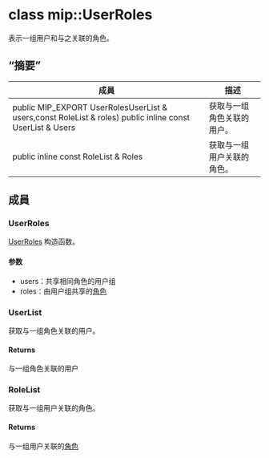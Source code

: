 # <a name="class-mipuserroles"></a>class mip::UserRoles 
表示一组用户和与之关联的角色。
## <a name="summary"></a>“摘要”
 成員                        | 描述                                
--------------------------------|---------------------------------------------
public MIP_EXPORT UserRolesUserList & users,const RoleList & roles) public inline const UserList & Users | 获取与一组角色关联的用户。
public inline const RoleList & Roles | 获取与一组用户关联的角色。
## <a name="members"></a>成員
### <a name="userroles"></a>UserRoles
[UserRoles](#classmip_1_1_user_roles) 构造函数。
#### <a name="parameters"></a>参数
* users：共享相同角色的用户组 
* roles：由用户组共享的[角色](#classmip_1_1_roles)
### <a name="userlist"></a>UserList
获取与一组角色关联的用户。
#### <a name="returns"></a>Returns
与一组角色关联的用户
### <a name="rolelist"></a>RoleList
获取与一组用户关联的角色。
#### <a name="returns"></a>Returns
与一组用户关联的[角色](#classmip_1_1_roles)